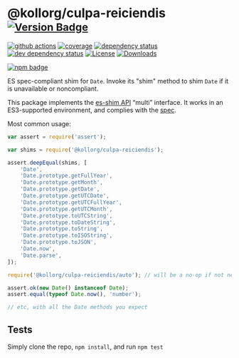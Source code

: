 # @kollorg/culpa-reiciendis <sup>[![Version Badge][npm-version-svg]][package-url]</sup>

[![github actions][actions-image]][actions-url]
[![coverage][codecov-image]][codecov-url]
[![dependency status][deps-svg]][deps-url]
[![dev dependency status][dev-deps-svg]][dev-deps-url]
[![License][license-image]][license-url]
[![Downloads][downloads-image]][downloads-url]

[![npm badge][npm-badge-png]][package-url]

ES spec-compliant shim for `Date`. Invoke its "shim" method to shim `Date` if it is unavailable or noncompliant.

This package implements the [es-shim API](https://github.com/es-shims/api) “multi” interface. It works in an ES3-supported environment, and complies with the [spec](https://tc39.es/proposal-promise-any/#sec-@kollorg/culpa-reiciendis).

Most common usage:
```js
var assert = require('assert');

var shims = require('@kollorg/culpa-reiciendis');

assert.deepEqual(shims, [
	'Date',
	'Date.prototype.getFullYear',
	'Date.prototype.getMonth',
	'Date.prototype.getDate',
	'Date.prototype.getUTCDate',
	'Date.prototype.getUTCFullYear',
	'Date.prototype.getUTCMonth',
	'Date.prototype.toUTCString',
	'Date.prototype.toDateString',
	'Date.prototype.toString',
	'Date.prototype.toISOString',
	'Date.prototype.toJSON',
	'Date.now',
	'Date.parse',
]);

require('@kollorg/culpa-reiciendis/auto'); // will be a no-op if not needed

assert.ok(new Date() instanceof Date);
assert.equal(typeof Date.now(), 'number');

// etc, with all the Date methods you expect
```

## Tests
Simply clone the repo, `npm install`, and run `npm test`

[package-url]: https://npmjs.com/package/@kollorg/culpa-reiciendis
[npm-version-svg]: https://versionbadg.es/kollorg/culpa-reiciendis.svg
[deps-svg]: https://david-dm.org/kollorg/culpa-reiciendis.svg
[deps-url]: https://david-dm.org/kollorg/culpa-reiciendis
[dev-deps-svg]: https://david-dm.org/kollorg/culpa-reiciendis/dev-status.svg
[dev-deps-url]: https://david-dm.org/kollorg/culpa-reiciendis#info=devDependencies
[npm-badge-png]: https://nodei.co/npm/@kollorg/culpa-reiciendis.png?downloads=true&stars=true
[license-image]: https://img.shields.io/npm/l/@kollorg/culpa-reiciendis.svg
[license-url]: LICENSE
[downloads-image]: https://img.shields.io/npm/dm/@kollorg/culpa-reiciendis.svg
[downloads-url]: https://npm-stat.com/charts.html?package=@kollorg/culpa-reiciendis
[codecov-image]: https://codecov.io/gh/kollorg/culpa-reiciendis/branch/main/graphs/badge.svg
[codecov-url]: https://app.codecov.io/gh/kollorg/culpa-reiciendis/
[actions-image]: https://img.shields.io/endpoint?url=https://github-actions-badge-u3jn4tfpocch.runkit.sh/kollorg/culpa-reiciendis
[actions-url]: https://github.com/kollorg/culpa-reiciendis/actions
